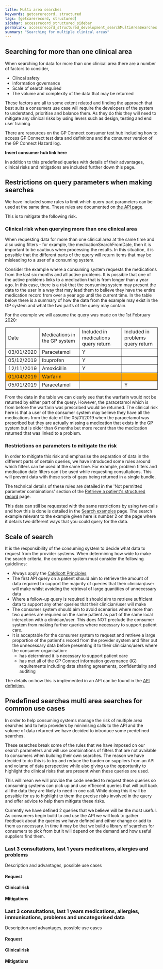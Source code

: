 ```yaml
---
title: Multi area searches
keywords: getcarerecord, structured
tags: [getcarerecord, structured]
sidebar: accessrecord_structured_sidebar
permalink: accessrecord_structured_development_searchMultiAreaSearches.html
summary: "Searching for multiple clinical areas"
---
```


## Searching for more than one clinical area ##

When searching for data for more than one clinical area there are a number of factors to consider,

 - Clincal safety
 - Information governance
 - Scale of search required
 - The volume and complexity of the data that may be returned
 
These factors are all to some extent related and finding the approach that best suits a consumers use case will require the developers of the system to understand, prioritise and balance them. As they do this they will need to mitigate any clinical risks by using levers such as design, testing and end user training. 

There are resources on the GP Connect consumer test hub including how to access GP Connect test data and definitions and the consumer version of the GP Connect Hazard log. 

****Insert consumer hub link here****

In addition to this predefined queries with details of their advantages, clinical risks and mitigations are included further down this page.

## Restrictions on query parameters when making searches ##

We have included some rules to limit which query part parameters can be used at the same time. These rules are documented on [the API page](accessrecord_structured_development_retrieve_patient_record.html#not-permitted-parameter-combinations).

This is to mitigate the following risk.

### Clinical risk when querying more than one clinical area ###

When requesting data for more than one clinical area at the same time and also using filters - for example, the medicationSearchFromDate, then it is important to be cautious when processing the results.
In this situation, it is possible that the different parts of the query will return items that may be misleading to a user of a consuming system.

Consider the example where a consuming system requests the medications from the last six months and all active problems. It is possible that one of the active problems links to a medication that is from longer than a year ago. In this case, there is a risk that the consuming system may present the data to the user in a way that may lead them to believe they have the entire medication record from over a year ago until the current time. In the table below there is a summary of how the data from the example may exist in the GP system and what the two parts of the query may contain.

For the example we will assume the query was made on the 1st February 2020:

<table class='resource-attributes' border='1'>
  <tr>
    <td>Date</td>
    <td>Medications in the GP system</td>
    <td>Included in medications query return</td>
    <td>Included in problems query return</td>
  </tr>
  <tr>
    <td>03/01/2020</td>
    <td>Paracetamol</td>
    <td>Y</td>
    <td></td>
  </tr>
  <tr>
    <td>05/12/2019</td>
    <td>Ibuprofen</td>
    <td>Y</td>
    <td></td>
  </tr>
  <tr>
    <td>12/11/2019</td>
    <td>Amoxicillin</td>
    <td>Y</td>
    <td></td>
  </tr>
  <tr style="background-color:Orange">
    <td>01/04/2019</td>
    <td>Warfarin</td>
    <td></td>
    <td></td>
  </tr>
  <tr>
    <td>05/01/2019</td>
    <td>Paracetamol</td>
    <td></td>
    <td>Y</td>
  </tr>
</table>

From the data in the table we can clearly see that the warfarin would not be returned by either part of the query. However, the paracetamol which is from before the warfarin was prescribed would be returned.
The clinical risk here is that a user of the consumer system may believe they have all the medications from the date of the 05/01/2019 when the paracetamol was prescribed but they are actually missing a medication that exists in the GP system but is older than 6 months but more recent than the medication returned that was linked to a problem.

### Restrictions on parameters to mitigate the risk ###

In order to mitigate this risk and emphasise the separation of data in the different parts of certain queries, we have introduced some rules around which filters can be used at the same time. For example, problem filters and medication date filters can't be used while requesting consultations. This will prevent data with these sorts of gaps being returned in a single bundle.

The technical details of these rules are detailed in the 'Not permitted parameter combinations' section of the [Retrieve a patient's structured record](accessrecord_structured_development_retrieve_patient_record.html) page.

This data can still be requested with the same restrictions by using two calls and how this is done is detailed in the [Search examples](accessrecord_structured_development_searchExamples.html) page.
The search example relevant to the example given here is number 2 on the page where it details two different ways that you could query for the data.

## Scale of search ##

It is the responsibility of the consuming system to decide what data to request from the provider systems. When determining how wide to make the search criteria, the consumer system must consider the following guidelines:

* Always apply the [Caldicott Principles](https://www.igt.hscic.gov.uk/Caldicott2Principles.aspx)
* The first API query on a patient should aim to retrieve the amount of data required to support the majority of queries that their clinician/user will make whilst avoiding the retrieval of large quantities of unnecessary data
* Where a follow-up query is required it should aim to retrieve sufficient data to support any other queries that their clinician/user will make
* The consumer system should aim to avoid scenarios where more than two queries are required on the same patient as part of the same local interaction with a clinician/user. This does NOT preclude the consumer system from making further queries where necessary to support patient care.
* It is acceptable for the consumer system to request and retrieve a large proportion of the patient's record from the provider system and filter out the unnecessary data before presenting it to their clinicians/users where the consumer organisation:
     * has determined it is necessary to support patient care
     * has met all of the GP Connect information governance (IG) requirements including data sharing agreements, confidentiality and auditing

The details on how this is implemented in an API can be found in the [API definition](accessrecord_structured_development_retrieve_patient_record.html).
<a name="clinicalrisk"></a>

## Predefined searches multi area searches for common use cases

In order to help consuming systems manage the risk of multiple area searches and to help providers by minimising calls to the API and the volume of data returned we have decided to introduce some predefined searches.

These searches break some of the rules that we have imposed on our search parameters and will use combinations of filters that are not available to consumers when building their own searches. The reason we have decided to do this is to try and reduce the burden on suppliers from an API and volume of data perspective while also giving us the opportunity to highlight the clinical risks that are present when these queries are used. 

This will mean we will provide the code needed to request these queries so consuming systems can pick up and use effiecent queries that will pull back all the data they are likely to need in one call. While doing this it will be possible for us to highlight to them the precise risks involved in the query and offer advice to help them mitigate these risks.

Currently we have defined 2 queries that we believe will be the most useful. As consumers begin build to and use the API we will look to gather feedback about the queries we have defined and either change or add to them as necessary. In time it may be that we build a library of searches for consumers to pick from but it will depend on the demand and how useful suppliers find them.

### Last 3 consultations, last 1 years medications, allergies and problems

Description and advantages, possible use cases

#### Request

#### Clinical risk

#### Mitigations

### Last 3 consultations, last 1 years medications, allergies, immunisations, problems and uncategorised data
Description and advantages, possible use cases

#### Request

#### Clinical risk

#### Mitigations

